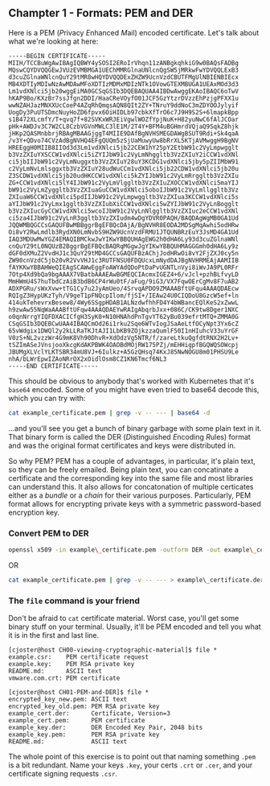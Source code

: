 ## Champter 1 - Formats: PEM and DER

Here is a PEM (*P*rivacy *E*nhanced *M*ail) encoded certificate. Let's talk about what we're
looking at here:

```
-----BEGIN CERTIFICATE-----
MIIH/TCCBuWgAwIBAgIQBWY4ySOSI2ERoIrVhqn11zANBgkqhkiG9w0BAQsFADBg
MQswCQYDVQQGEwJVUzEVMBMGA1UEChMMRGlnaUNlcnQgSW5jMRkwFwYDVQQLExB3
d3cuZGlnaWNlcnQuY29tMR8wHQYDVQQDExZHZW9UcnVzdCBUTFMgUlNBIENBIEcx
MB4XDTIyMDIwNzAwMDAwMFoXDTIzMDMxMDIzNTk1OVowGTEXMBUGA1UEAxMOd3d3
Lm1vdXNlci5jb20wggEiMA0GCSqGSIb3DQEBAQUAA4IBDwAwggEKAoIBAQC6oTwV
hKAP9Bo/KXzBr7ssJfgn2DDI/HaaCReVOyfO01JCF5GzYtzrDVzzEhPzjgPFXX1u
wwNZAHJazMNXXUcCoeP4AZqRhQmqsAQN8QIt2ZY+TNruY9ddNoC3mZDYOOJylyif
UogDy3PuUTSDmcNuyHoZD6fpvx6OiHIDLb97cbkXfTrO6c7J9H9S2S+6lmapkBpp
s1B472XLcmfY/T+qvq7f+82SVKxWRJEiVgwlWOZfYpjNuK+H82yuNwC6fAlJCOar
pHk+AWDJv3C7W2CL8CzbVGVnMWLC3lE1M/2T4Y+BFM4uBGHmrdVQjaQ9SqkZ8hjk
jHKp2QASMnbbrjRBAgMBAAGjggT4MIIE9DAfBgNVHSMEGDAWgBSUT9Rdi+Sk4qaA
/v3Y+QDvo74CVzAdBgNVHQ4EFgQUQm5zSjUaMuwyUw8bRrXL5KTjAVMwggH9BgNV
HREEggH0MIIB8IIOd3d3Lm1vdXNlci5jb22CEW1hY25pY2EtbW91c2VyLmpwgglt
b3VzZXIuYXSCCW1vdXNlci5iZYIJbW91c2VyLmNhggltb3VzZXIuY2iCCW1vdXNl
ci5jbIIJbW91c2VyLmNuggxtb3VzZXIuY28uY3KCDG1vdXNlci5jby5pZIIMbW91
c2VyLmNvLmlsggxtb3VzZXIuY28udWuCCm1vdXNlci5jb22CDW1vdXNlci5jb20u
Z3SCDW1vdXNlci5jb20udHKCCW1vdXNlci5kZYIJbW91c2VyLmRrggltb3VzZXIu
ZG+CCW1vdXNlci5lY4IJbW91c2VyLmVlggltb3VzZXIuZXOCCW1vdXNlci5maYIJ
bW91c2VyLmZyggltb3VzZXIuaGuCCW1vdXNlci5oboIJbW91c2VyLmllggltb3Vz
ZXIuaW6CCW1vdXNlci5pdIIJbW91c2VyLmpwggltb3VzZXIua3KCCW1vdXNlci5s
aYIJbW91c2VyLmx1ggltb3VzZXIubXiCCW1vdXNlci5wZYIJbW91c2VyLnBogglt
b3VzZXIucGyCCW1vdXNlci5wcoIJbW91c2VyLnNlggltb3VzZXIuc2eCCW1vdXNl
ci5za4IJbW91c2VyLnR3ggltb3VzZXIudm4wDgYDVR0PAQH/BAQDAgWgMB0GA1Ud
JQQWMBQGCCsGAQUFBwMBBggrBgEFBQcDAjA/BgNVHR8EODA2MDSgMqAwhi5odHRw
Oi8vY2RwLmdlb3RydXN0LmNvbS9HZW9UcnVzdFRMU1JTQUNBRzEuY3JsMD4GA1Ud
IAQ3MDUwMwYGZ4EMAQIBMCkwJwYIKwYBBQUHAgEWG2h0dHA6Ly93d3cuZGlnaWNl
cnQuY29tL0NQUzB2BggrBgEFBQcBAQRqMGgwJgYIKwYBBQUHMAGGGmh0dHA6Ly9z
dGF0dXMuZ2VvdHJ1c3QuY29tMD4GCCsGAQUFBzAChjJodHRwOi8vY2FjZXJ0cy5n
ZW90cnVzdC5jb20vR2VvVHJ1c3RUTFNSU0FDQUcxLmNydDAJBgNVHRMEAjAAMIIB
fAYKKwYBBAHWeQIEAgSCAWwEggFoAWYAdQDoPtDaPvUGNTLnVyi8iWvJA9PL0RFr
7Otp4Xd9bQa9bgAAAX7VBatbAAAEAwBGMEQCIAcmxIGEZ4+6/vJcl+pzhBLfvyLD
MmHWmU4S7huTbdCzAiB3bdB6CP4rWu0tF/aFug/9iG3/VX7FqwOErCgMv8F7uAB2
ADXPGRu/sWxXvw+tTG1Cy7u2JyAmUeo/4SrvqAPDO9ZMAAABftUFqu4AAAQDAEcw
RQIgZ3HypUKzTyh/V9geT1pFNQcpIlom/fjSI+/IEAw24U0CIQDoU8GzcW5ef+ln
414ukTehevrxBesew8/4Wy6SSgpHDAB1ALNzdwfhhFD4Y4bWBancEQlKeS2xZwwL
h9zwAw55NqWaAAABftUFqw4AAAQDAEYwRAIgAbqrbJxx+086C/CK9tw8Dger1NXC
o0qnNrrgYIQFDXACICfgH3SyK0+N10HNAhdPnTgvYT62yBu039efrtMTQ+ZMMA0G
CSqGSIb3DQEBCwUAA4IBAQCmOd26i1rku2Sqe6WTvIogJSaAeLtfOCyNpt3Yx6cZ
65vWdgix1DWQl2y2kLLRaTKJtAJI1LbKB9ZOjkzzaQumlF50I1nHIuhcV33uYrGF
V0zS+NL2vzzWr4G9mK8Vh90DhvR+XdOdzVg5NTR/f/zareLtkuQgfdtRNX2H2Lv+
tSZImASeJVnsjooXkcgKdAKPBWK4OAOBdMOjRW175PZj/mEHHigpfBGQWQSOWcpj
JBUMgXLVclYLKTSBR34mU8VJ+6Iulkz+A5GzQHsq74KxJ85NwNOGU8m01PHSU9Le
nhA/bLWrEpwIZAoNRrOX2xOidlOsm8CZ1KN6Tmcf6NL3
-----END CERTIFICATE-----
```

This should be obvious to anybody that's worked with Kubernetes
that it's `base64` encoded. Some of you might have even tried to
base64 decode this, which you can try with:

```bash
cat example_certificate.pem | grep -v -- --- | base64 -d
```

...and you'll see you get a bunch of binary garbage with some
plain text in it. That binary form is called the DER (*D*istinguished
*E*ncoding *R*ules) format and was the original format certificates
and keys were distributed in.

So why PEM? PEM has a couple of advantages, in particular, it's plain
text, so they can be freely emailed. Being plain text, you can concatinate
a certificate and the corresponding key into the same file and most
libraries can understand this. It also allows for concatonation of multiple certicates
either as a *bundle* or a *chain* for their various purposes. Particularly,
PEM format allows for encrypting private keys with a symmetric password-based
encryption key.

### Convert PEM to DER

```bash
openssl x509 -in example\_certificate.pem -outform DER -out example\_certificate.der
```

OR

```bash
cat example_certificate.pem | grep -v -- --- > example\_certificate.der # this works on keys and other kinds of PEM encoded data
```

### The `file` command is your friend

Don't be afraid to `cat` certificate material. Worst case, you'll get some binary stuff
on your terminal. Usually, it'll be PEM encoded and tell you what it is in the first and last
line.

```
[cjoster@host CH00-viewing-cryptographic-material]$ file *
example.csr:    PEM certificate request
example.key:    PEM RSA private key
README.md:      ASCII text
vmware.com.crt: PEM certificate

[cjoster@host CH01-PEM-and-DER]$ file *
encrypted_key_new.pem: ASCII text
encrypted_key_old.pem: PEM RSA private key
example_cert.der:      Certificate, Version=3
example_cert.pem:      PEM certificate
example_key.der:       DER Encoded Key Pair, 2048 bits
example_key.pem:       PEM RSA private key
README.md:             ASCII text
```

The whole point of this exercise is to point out that naming something `.pem` is a bit redundant. Name your keys `.key`, your certs `.crt` or `.cer`,
and your certificate signing requests `.csr`.
